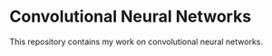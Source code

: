 # Convolutional Neural Networks

This repository contains my work on convolutional neural networks.
